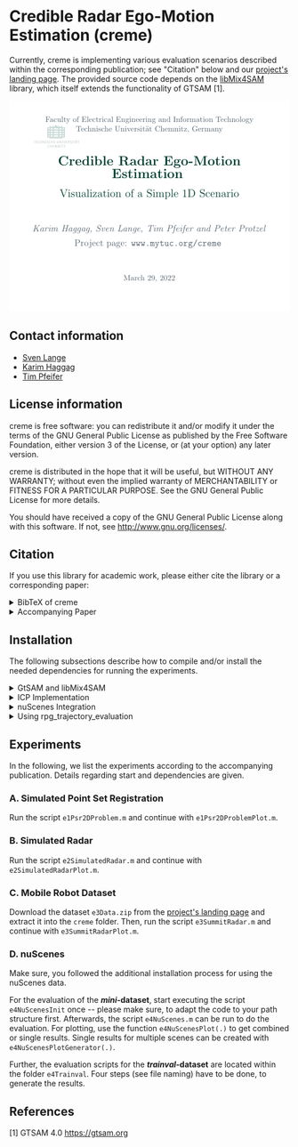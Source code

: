 # Credible Radar Ego-Motion Estimation (creme)
Currently, creme is implementing various evaluation scenarios described within the corresponding publication; see "Citation" below and our [project's landing page](https://mytuc.org/creme).
The provided source code depends on the [libMix4SAM](https://github.com/TUC-ProAut/libmix4sam) library, which itself extends the functionality of GTSAM [1].

<p align="center">
<img src="img/creme.gif" alt="Visualization of a Simple 1D Scenario">
</p>

## Contact information
- [Sven Lange](https://www.tu-chemnitz.de/etit/proaut/sven_lange)
- [Karim Haggag](https://www.tu-chemnitz.de/etit/proaut/en/team.html)
- [Tim Pfeifer](https://www.tu-chemnitz.de/etit/proaut/tim_pfeifer)

## License information
creme is free software: you can redistribute it and/or modify
it under the terms of the GNU General Public License as published by
the Free Software Foundation, either version 3 of the License, or
(at your option) any later version.

creme is distributed in the hope that it will be useful,
but WITHOUT ANY WARRANTY; without even the implied warranty of
MERCHANTABILITY or FITNESS FOR A PARTICULAR PURPOSE. See the
GNU General Public License for more details.

You should have received a copy of the GNU General Public License
along with this software. If not, see <http://www.gnu.org/licenses/>.

## Citation

If you use this library for academic work, please either cite the library or a corresponding paper:
<details>
<summary>BibTeX of creme</summary>

```tex
  @Misc{creme,
   author       = {Sven Lange, Karim Haggag and Others},
   title        = {creme},
   howpublished = {\url{https://github.com/TUC-ProAut/creme}}
  }
```

</details>

<details>
<summary>Accompanying Paper</summary>

* Haggag, Karim, Sven Lange, Tim Pfeifer, and Peter Protzel (2022) 'A Credible and Robust approach to Ego-Motion Estimation using an Automotive Radar’. [DOI: 10.1109/LRA.2022.3162644](https://dx.doi.org/10.1109/LRA.2022.3162644) (early access, to appear in IEEE Robotics and Automation Letters)

</details>

## Installation
The following subsections describe how to compile and/or install the needed dependencies for running the experiments.

<details>
<summary>GtSAM and libMix4SAM</summary>

Please follow the readme for [libMix4SAM](https://github.com/TUC-ProAut/libmix4sam).
</details>

<details>
<summary>ICP Implementation</summary>

For running our ICP implementation with additional covariance, the corresponding Matlab Wrapper has to be compiled. 
Therefore, please run the Matlab-Script `make.m` from within its folder `modules/icp_cov/matlab`.
Depending on the system's current OS and Matlab version, there may be some changes to this script necessary. 
Please follow the provided comments within the script.
</details>

<details>
<summary>nuScenes Integration</summary>

This step is necessary for the 4th experiment using the nuScenes dataset.
For first experiments, we recommend using only the *Mini* dataset. 
Further experiments can be done using the *Trainval* dataset.

1. Download one or both datasets at the [nuScenes webpage](https://www.nuscenes.org/download): <br>
   After login, you will find the needed files under the heading *Full dataset (v1.0)*.
2. Extract the files, e.g., into `~/datasets/nuscenes`.
3. Download or clone the [nuscenes-devkit](https://github.com/nutonomy/nuscenes-devkit) repository.
4. Install the devkit by using one of the [possible methods](https://github.com/nutonomy/nuscenes-devkit/blob/master/docs/installation.md). 
5. Additional to the nuScenes package itself, our Matlab implementation needs *PCL-Tools* to convert the provided point-clouds into ASCII format to be used within Matlab. Install it in Ubuntu, e.g., by using apt:
   ```bash
   ❯ sudo apt install pcl-tools
   ```
</details>

<details>
<summary>Using rpg_trajectory_evaluation</summary>

In the supplementary material to our publication, we also evaluated the mobile robot dataset with the [rpg_trajectory_evaluation tool](https://github.com/uzh-rpg/rpg_trajectory_evaluation).
To redo this evaluation, the rpg_trajectory_evaluation tool has to be installed, e.g., using miniconda as it depends on Python 2.

Running the `e3SummitRadarPlot.m` script will create an additional folder called `Robo` within the configured results folder.
There, the needed input files and folder structure for the rpg_trajectory_evaluation can be found.
Also, the configuration file is generated, called `e3_summit.template.yaml`, which should be copied to the tool's folder `rpg_trajectory_evaluation/analyze_trajectories_config`.
It can be necessary to replace some characters not supported by the tool, e.g., `_` for the label of the algorithm.
</details>

## Experiments
In the following, we list the experiments according to the accompanying publication.
Details regarding start and dependencies are given.

### A. Simulated Point Set Registration
Run the script `e1Psr2DProblem.m` and continue with `e1Psr2DProblemPlot.m`.

### B. Simulated Radar
Run the script `e2SimulatedRadar.m` and continue with `e2SimulatedRadarPlot.m`.

### C. Mobile Robot Dataset
Download the dataset `e3Data.zip` from the [project's landing page](https://mytuc.org/creme) and extract it into the `creme` folder. Then, run the script `e3SummitRadar.m` and continue with `e3SummitRadarPlot.m`.

### D. nuScenes
Make sure, you followed the additional installation process for using the nuScenes data.

For the evaluation of the ***mini*-dataset**, start executing the script `e4NuScenesInit` once -- please make sure, to adapt the code to your path structure first.
Afterwards, the script `e4NuScenes.m` can be run to do the evaluation.
For plotting, use the function `e4NuScenesPlot(.)` to get combined or single results.
Single results for multiple scenes can be created with `e4NuScenesPlotGenerator(.)`.

Further, the evaluation scripts for the ***trainval*-dataset** are located within the folder `e4Trainval`.
Four steps (see file naming) have to be done, to generate the results. 

## References

[1] GTSAM 4.0 https://gtsam.org


